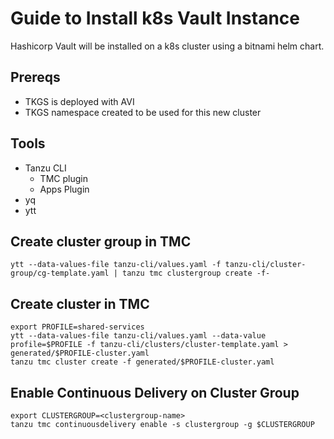 # Guide to Install k8s Vault Instance
Hashicorp Vault will be installed on a k8s cluster using a bitnami helm chart.

## Prereqs
* TKGS is deployed with AVI
* TKGS namespace created to be used for this new cluster

## Tools
* Tanzu CLI
    * TMC plugin
    * Apps Plugin
* yq
* ytt

## Create cluster group in TMC
```
ytt --data-values-file tanzu-cli/values.yaml -f tanzu-cli/cluster-group/cg-template.yaml | tanzu tmc clustergroup create -f-
```

## Create cluster in TMC
```
export PROFILE=shared-services
ytt --data-values-file tanzu-cli/values.yaml --data-value profile=$PROFILE -f tanzu-cli/clusters/cluster-template.yaml > generated/$PROFILE-cluster.yaml
tanzu tmc cluster create -f generated/$PROFILE-cluster.yaml
```

## Enable Continuous Delivery on Cluster Group

```
export CLUSTERGROUP=<clustergroup-name>
tanzu tmc continuousdelivery enable -s clustergroup -g $CLUSTERGROUP
```